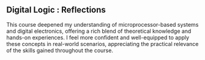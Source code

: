 ## Digital Logic : Reflections

This course deepened my understanding of microprocessor-based systems and digital electronics, offering a rich blend of theoretical knowledge and hands-on experiences. I feel more confident and well-equipped to apply these concepts in real-world scenarios, appreciating the practical relevance of the skills gained throughout the course.

